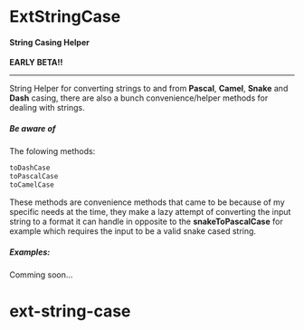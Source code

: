 # ExtStringCase
#### String Casing Helper
**EARLY BETA!!**
***

String Helper for converting strings to and from **Pascal**, **Camel**, **Snake** and **Dash**  casing,
there are also a bunch convenience/helper methods for dealing with strings.

##### Be aware of
The folowing methods:

```typescript
toDashCase
toPascalCase
toCamelCase
```
These methods are convenience methods that came to be because of
my specific needs at the time, they make a lazy attempt of converting the
input string to a format it can handle in opposite to the  **snakeToPascalCase**
for example which requires the input to be a valid snake cased string.

##### Examples:
Comming soon...
# ext-string-case
